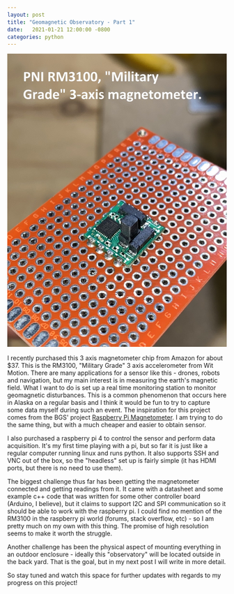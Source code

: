 ```yaml
---
layout: post
title: "Geomagnetic Observatory - Part 1" 
date:   2021-01-21 12:00:00 -0800
categories: python
---
```


![Title Image](/assets/rm3100.jpg)

I recently purchased this 3 axis magnetometer chip from Amazon for about $37. This is the RM3100, "Military Grade" 3 axis accelerometer from Wit Motion. There are many applications for a sensor like this - drones, robots and navigation, but my main interest is in measuring the earth's magnetic field. What I want to do is set up a real time monitoring station to monitor geomagnetic disturbances. This is a common phenomenon that occurs here in Alaska on a regular basis and I think it would be fun to try to capture some data myself during such an event. The inspiration for this project comes from the BGS' project [Raspberry Pi Magnetometer](http://www.geomag.bgs.ac.uk/education/raspberry_pi_magnetometer.html). I am trying to do the same thing, but with a much cheaper and easier to obtain sensor. 


I also purchased a raspberry pi 4 to control the sensor and perform data acquisition. It's my first time playing with a pi, but so far it is just like a regular computer running linux and runs python. It also supports SSH and VNC out of the box, so the "headless" set up is fairly simple (it has HDMI ports, but there is no need to use them). 

The biggest challenge thus far has been getting the magnetometer connected and getting readings from it. It came with a datasheet and some example c++ code that was written for some other controller board (Arduino, I believe), but it claims to support I2C and SPI communication so it should be able to work with the raspberry pi. I could find no mention of the RM3100 in the raspberry pi world (forums, stack overflow, etc) - so I am pretty much on my own with this thing. The promise of high resolution seems to make it worth the struggle.

Another challenge has been the physical aspect of mounting everything in an outdoor enclosure - ideally this "observatory" will be located outside in the back yard. That is the goal, but in my next post I will write in more detail.

So stay tuned and watch this space for further updates with regards to my progress on this project!
